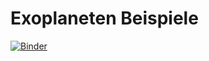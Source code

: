 # Exoplaneten Beispiele

[![Binder](https://mybinder.org/badge_logo.svg)](https://mybinder.org/v2/gh/birnstiel/exoplanet_example/master?urlpath=%2Fvoila%2Frender%2FTransit-Methode.ipynb)